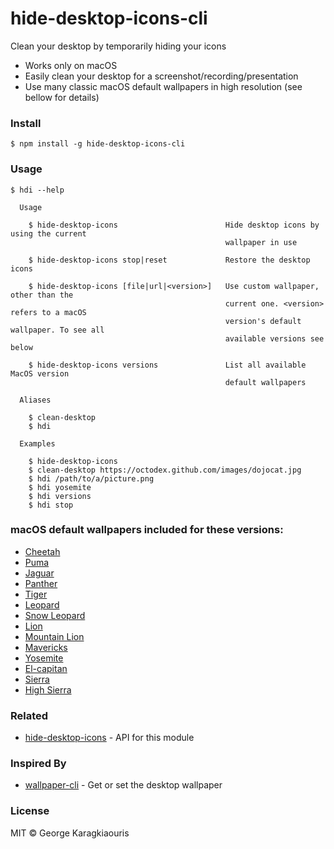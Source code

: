 # hide-desktop-icons-cli

Clean your desktop by temporarily hiding your icons

- Works only on macOS
- Easily clean your desktop for a screenshot/recording/presentation
- Use many classic macOS default wallpapers in high resolution (see bellow for details)


### Install

```shell
$ npm install -g hide-desktop-icons-cli
```


### Usage

```
$ hdi --help

  Usage

    $ hide-desktop-icons                        Hide desktop icons by using the current
                                                wallpaper in use

    $ hide-desktop-icons stop|reset             Restore the desktop icons

    $ hide-desktop-icons [file|url|<version>]   Use custom wallpaper, other than the
                                                current one. <version> refers to a macOS
                                                version's default wallpaper. To see all
                                                available versions see below

    $ hide-desktop-icons versions               List all available MacOS version
                                                default wallpapers

  Aliases

    $ clean-desktop
    $ hdi

  Examples

    $ hide-desktop-icons
    $ clean-desktop https://octodex.github.com/images/dojocat.jpg
    $ hdi /path/to/a/picture.png
    $ hdi yosemite
    $ hdi versions
    $ hdi stop
```


### macOS default wallpapers included for these versions:
- [Cheetah](http://512pixels.net/downloads/macos-wallpapers/10-0_10.1.png)
- [Puma](http://512pixels.net/downloads/macos-wallpapers/10-0_10.1.png)
- [Jaguar](http://512pixels.net/downloads/macos-wallpapers/10-2.png)
- [Panther](http://512pixels.net/downloads/macos-wallpapers/10-3.png)
- [Tiger](http://512pixels.net/downloads/macos-wallpapers/10-4.png)
- [Leopard](http://512pixels.net/downloads/macos-wallpapers/10-5.png)
- [Snow Leopard](http://512pixels.net/downloads/macos-wallpapers/10-6.png)
- [Lion](http://512pixels.net/downloads/macos-wallpapers/10-7.png)
- [Mountain Lion](http://512pixels.net/downloads/macos-wallpapers/10-8.jpg)
- [Mavericks](http://512pixels.net/downloads/macos-wallpapers/10-9.jpg)
- [Yosemite](http://512pixels.net/downloads/macos-wallpapers/10-10.jpg)
- [El-capitan](http://512pixels.net/downloads/macos-wallpapers/10-11.jpg)
- [Sierra](http://512pixels.net/downloads/macos-wallpapers/10-12.jpg)
- [High Sierra](https://512pixels.net/downloads/macos-wallpapers/10-13.jpg)

### Related

- [hide-desktop-icons](https://github.com/karaggeorge/hide-desktop-icons) - API for this module

### Inspired By

- [wallpaper-cli](https://github.com/sindresorhus/wallpaper-cli) - Get or set the desktop wallpaper


### License

MIT © George Karagkiaouris
